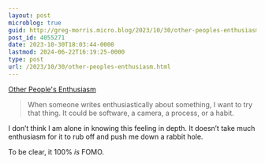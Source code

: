 ```yaml
---
layout: post
microblog: true
guid: http://greg-morris.micro.blog/2023/10/30/other-peoples-enthusiasm.html
post_id: 4055271
date: 2023-10-30T18:03:44-0000
lastmod: 2024-06-22T16:19:25-0000
type: post
url: /2023/10/30/other-peoples-enthusiasm.html
---
```

[Other People's Enthusiasm](https://baty.net/posts/2023/10/other-people-s-enthusiasm)

> When someone writes enthusiastically about something, I want to try that thing. It could be software, a camera, a process, or a habit.

I don’t think I am alone in knowing this feeling in depth. It doesn’t take much enthusiasm for it to rub off and push me down a rabbit hole. 

To be clear, it 100% *is* FOMO. 
